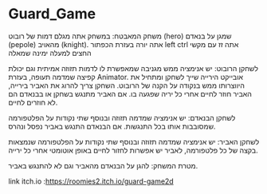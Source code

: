 # Guard_Game

משחק המאבטח:
במשחק אתה מגלם דמות של רובוט (hero) שמגן על בנאדם (pepole) מהאויב (knight).
אתה יורה בעזרת הכפתור left ctrl 
אתה זז עם מקשי החצים למעלה ימינה שמאלה

לשחקן הרובוט:
יש אנימציה ממש מגניבה שמאפשרת לו לדמות תזוזה אמיתית וגם יכולת קפיצה שמדמה תעופה,
בעזרת Animator.
אובייקט הירייה שייך לשחקן ומתחיל את היווצרותו ממש בנקודה על הקנה של הרובוט.
השחקן צריך להרוג את האביר בירייה, האביר חוזר לחיים אחרי כל יריה שפגעה בו.
אם האביר מתנגש בשחקן או בבנאדם הם לא חוזרים לחיים.

לשחקן הבנאדם:
יש אנימציה שמדמה תזוזה ובנוסף שתי נקודות על הפלטפורמה שמסובבות אותו בכל התנגשות.
אם הבנאדם התנגש באביר נפסל ונהרס.

לשחקן האביר:
יש אנימציה שמדמה תזוזה ובנוסף שתי נקודות על הפלטפורמה שנמצאות בקצה של כל פלטפורמה,
לאביר יש אפשרות לחזור לחיים באופן אוטומטי אחרי כל ירייה.

מטרת המשחק: להגן על הבנאדם מהאביר וגם לא להתנגש באביר.

link itch.io :https://roomies2.itch.io/guard-game2d
